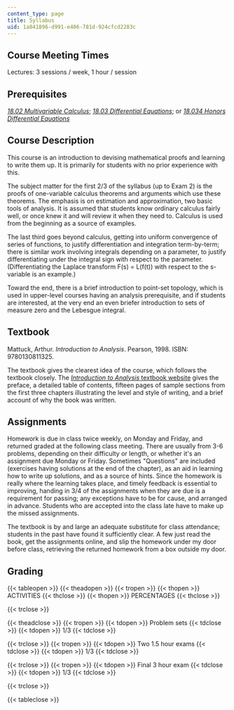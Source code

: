 ```yaml
---
content_type: page
title: Syllabus
uid: 1a841896-d991-e406-781d-924cfcd2283c
---
```


Course Meeting Times
--------------------

Lectures: 3 sessions / week, 1 hour / session

Prerequisites
-------------

[_18.02 Multivariable Calculus_](/courses/18-02-multivariable-calculus-spring-2006); [_18.03 Differential Equations_](/courses/18-03-differential-equations-spring-2010); or [_18.034 Honors Differential Equations_](/courses/18-034-honors-differential-equations-spring-2009)

Course Description
------------------

This course is an introduction to devising mathematical proofs and learning to write them up. It is primarily for students with no prior experience with this.

The subject matter for the first 2/3 of the syllabus (up to Exam 2) is the proofs of one-variable calculus theorems and arguments which use these theorems. The emphasis is on estimation and approximation, two basic tools of analysis. It is assumed that students know ordinary calculus fairly well, or once knew it and will review it when they need to. Calculus is used from the beginning as a source of examples.

The last third goes beyond calculus, getting into uniform convergence of series of functions, to justify differentiation and integration term-by-term; there is similar work involving integrals depending on a parameter, to justify differentiating under the integral sign with respect to the parameter. (Differentiating the Laplace transform F(s) = L(f(t)) with respect to the s-variable is an example.)

Toward the end, there is a brief introduction to point-set topology, which is used in upper-level courses having an analysis prerequisite, and if students are interested, at the very end an even briefer introduction to sets of measure zero and the Lebesgue integral.

Textbook
--------

Mattuck, Arthur. _Introduction to Analysis_. Pearson, 1998. ISBN: 9780130811325.

The textbook gives the clearest idea of the course, which follows the textbook closely. The [_Introduction to Analysis_ textbook website](http://math.mit.edu/~apm/book.html) gives the preface, a detailed table of contents, fifteen pages of sample sections from the first three chapters illustrating the level and style of writing, and a brief account of why the book was written.

Assignments
-----------

Homework is due in class twice weekly, on Monday and Friday, and returned graded at the following class meeting. There are usually from 3-6 problems, depending on their difficulty or length, or whether it's an assignment due Monday or Friday. Sometimes "Questions" are included (exercises having solutions at the end of the chapter), as an aid in learning how to write up solutions, and as a source of hints. Since the homework is really where the learning takes place, and timely feedback is essential to improving, handing in 3/4 of the assignments when they are due is a requirement for passing; any exceptions have to be for cause, and arranged in advance. Students who are accepted into the class late have to make up the missed assignments.

The textbook is by and large an adequate substitute for class attendance; students in the past have found it sufficiently clear. A few just read the book, get the assignments online, and slip the homework under my door before class, retrieving the returned homework from a box outside my door.

Grading
-------

{{< tableopen >}}
{{< theadopen >}}
{{< tropen >}}
{{< thopen >}}
ACTIVITIES
{{< thclose >}}
{{< thopen >}}
PERCENTAGES
{{< thclose >}}

{{< trclose >}}

{{< theadclose >}}
{{< tropen >}}
{{< tdopen >}}
Problem sets
{{< tdclose >}}
{{< tdopen >}}
1/3
{{< tdclose >}}

{{< trclose >}}
{{< tropen >}}
{{< tdopen >}}
Two 1.5 hour exams
{{< tdclose >}}
{{< tdopen >}}
1/3
{{< tdclose >}}

{{< trclose >}}
{{< tropen >}}
{{< tdopen >}}
Final 3 hour exam
{{< tdclose >}}
{{< tdopen >}}
1/3
{{< tdclose >}}

{{< trclose >}}

{{< tableclose >}}